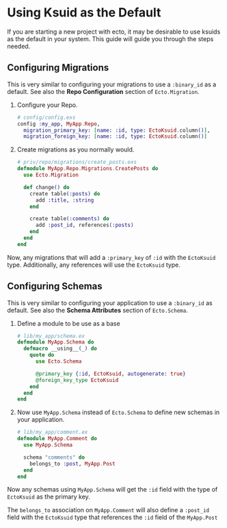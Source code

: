 # Using Ksuid as the Default

If you are starting a new project with ecto, it may be desirable to use ksuids
as the default in your system. This guide will guide you through the steps needed.

## Configuring Migrations

This is very similar to configuring your migrations to use a `:binary_id` as a
default. See also the **Repo Configuration** section of `Ecto.Migration`.

1. Configure your Repo.

   ```elixir
   # config/config.exs
   config :my_app, MyApp.Repo,
     migration_primary_key: [name: :id, type: EctoKsuid.column()],
     migration_foreign_key: [name: :id, type: EctoKsuid.column()]
   ```

2. Create migrations as you normally would.

   ```elixir
   # priv/repo/migrations/create_posts.exs
   defmodule MyApp.Repo.Migrations.CreatePosts do
     use Ecto.Migration

     def change() do
       create table(:posts) do
         add :title, :string
       end

       create table(:comments) do
         add :post_id, references(:posts)
       end
     end
   end
   ```

Now, any migrations that will add a `:primary_key` of `:id` with the `EctoKsuid`
type. Additionally, any references will use the `EctoKsuid` type.

## Configuring Schemas

This is very similar to configuring your application to use a `:binary_id` as
default. See also the **Schema Attributes** section of `Ecto.Schema`.

1. Define a module to be use as a base

   ```elixir
   # lib/my_app/schema.ex
   defmodule MyApp.Schema do
     defmacro __using__(_) do
       quote do
         use Ecto.Schema

         @primary_key {:id, EctoKsuid, autogenerate: true}
         @foreign_key_type EctoKsuid
       end
     end
   end
   ```

2. Now use `MyApp.Schema` instead of `Ecto.Schema` to define new schemas in
   your application.

   ```elixir
   # lib/my_app/comment.ex
   defmodule MyApp.Comment do
     use MyApp.Schema

     schema "comments" do
       belongs_to :post, MyApp.Post
     end
   end
   ```

Now any schemas using `MyApp.Schema` will get the `:id` field with the type of
`EctoKsuid` as the primary key.

The `belongs_to` association on `MyApp.Comment` will also define a `:post_id`
field with the `EctoKsuid` type that references the `:id` field of the
`MyApp.Post`
